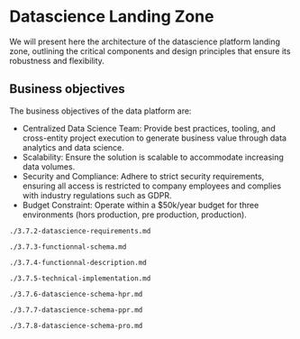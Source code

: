 # Datascience Landing Zone

We will present here the architecture of the datascience platform landing zone, outlining the critical components and design principles that ensure its robustness and flexibility.

## Business objectives

The business objectives of the data platform are:

- Centralized Data Science Team: Provide best practices, tooling, and cross-entity project execution to generate business value through data analytics and data science.
- Scalability: Ensure the solution is scalable to accommodate increasing data volumes.
- Security and Compliance: Adhere to strict security requirements, ensuring all access is restricted to company employees and complies with industry regulations such as GDPR.
- Budget Constraint: Operate within a $50k/year budget for three environments (hors production, pre production, production).
<!-- Partie Budger a valider / changer pour correspondre au perimetre 1 seul env HPR -->

```{.include shift-heading-level-by=1}
./3.7.2-datascience-requirements.md
```

```{.include shift-heading-level-by=1}
./3.7.3-functionnal-schema.md
```

```{.include shift-heading-level-by=1}
./3.7.4-functionnal-description.md
```

```{.include shift-heading-level-by=1}
./3.7.5-technical-implementation.md
```

```{.include shift-heading-level-by=1}
./3.7.6-datascience-schema-hpr.md
```

```{.include shift-heading-level-by=1}
./3.7.7-datascience-schema-ppr.md
```

```{.include shift-heading-level-by=1}
./3.7.8-datascience-schema-pro.md
```
